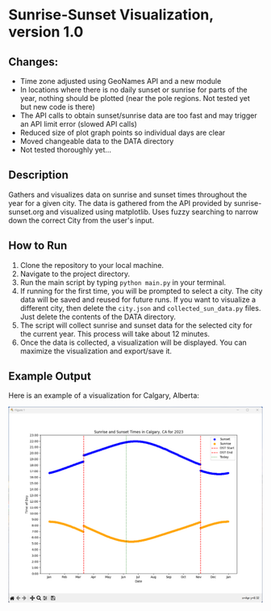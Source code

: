 # Sunrise-Sunset Visualization, version 1.0

## Changes:
- Time zone adjusted using GeoNames API and a new module
- In locations where there is no daily sunset or sunrise for parts of the year, nothing should be plotted (near the pole regions. Not tested yet but new code is there)
- The API calls to obtain sunset/sunrise data are too fast and may trigger an API limit error (slowed API calls)
- Reduced size of plot graph points so individual days are clear
- Moved changeable data to the DATA directory
- Not tested thoroughly yet...


## Description

Gathers and visualizes data on sunrise and sunset times throughout the year for a given city. The data is gathered from the API provided by sunrise-sunset.org and visualized using matplotlib. Uses fuzzy searching to narrow down the correct City from the user's input.

## How to Run

1. Clone the repository to your local machine.
2. Navigate to the project directory.
3. Run the main script by typing `python main.py` in your terminal.
4. If running for the first time, you will be prompted to select a city. The city data will be saved and reused for future runs. If you want to visualize a different city, then delete the `city.json` and `collected_sun_data.py` files. Just delete the contents of the DATA directory.
5. The script will collect sunrise and sunset data for the selected city for the current year. This process will take about 12 minutes.
6. Once the data is collected, a visualization will be displayed. You can maximize the visualization and export/save it.

## Example Output

Here is an example of a visualization for Calgary, Alberta:

![Calgary Sunrise-Sunset Visualization](utilities/Calgary-AB-2023.png)


